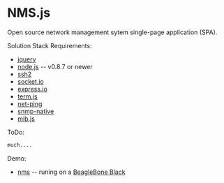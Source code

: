NMS.js
======

Open source network management sytem single-page application (SPA).


Solution Stack Requirements:
* [jquery](http://jquery.com/)
* [node.js](http://nodejs.org/) -- v0.8.7 or newer
* [ssh2](https://github.com/mscdex/ssh2)
* [socket.io](https://github.com/LearnBoost/socket.io)
* [express.io](https://github.com/techpines/express.io)
* [term.js](https://github.com/chjj/term.js)
* [net-ping](https://npmjs.org/package/net-ping/)
* [snmp-native](https://github.com/calmh/node-snmp-native)
* [mib.js](https://github.com/PrimeEuler/NMS.js/tree/master/tools/SNMP/lib)

ToDo:
```bash
much....
```
Demo:
* [nms](http://nms.hopto.org:8080/) -- runing on a [BeagleBone Black](http://beagleboard.org/Products/BeagleBone+Black)

